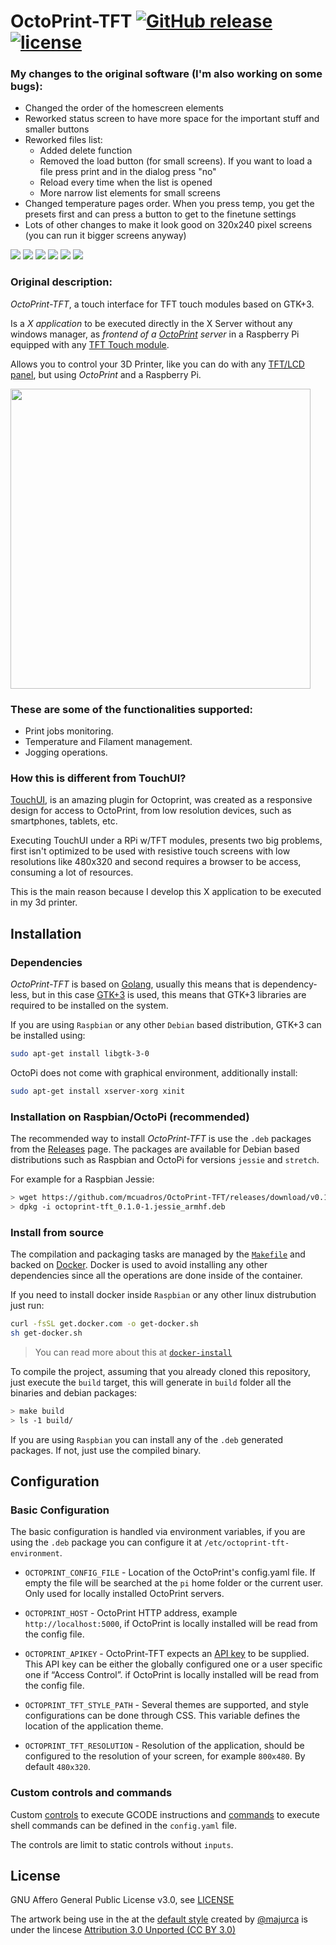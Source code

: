 OctoPrint-TFT [![GitHub release](https://img.shields.io/github/release/mcuadros/OctoPrint-TFT.svg)](https://github.com/mcuadros/OctoPrint-TFT/releases) [![license](https://img.shields.io/github/license/mcuadros/OctoPrint-TFT.svg)]()
=============
### My changes to the original software (I'm also working on some bugs):

- Changed the order of the homescreen elements
- Reworked status screen to have more space for the important stuff and smaller buttons
- Reworked files list:
  - Added delete function
  - Removed the load button (for small screens). If you want to load a file press print and in the dialog press "no"
  - Reload every time when the list is opened
  - More narrow list elements for small screens
- Changed temperature pages order. When you press temp, you get the presets first and can press a button to get to the finetune settings
- Lots of other changes to make it look good on 320x240 pixel screens (you can run it bigger screens anyway)

<img src="home.png" /> <img src="status.png" /> <img src="files.png" /> <img src="files_print.png" /> <img src="temp.png" /> <img src="temp2.png" />

### Original description:

_OctoPrint-TFT_, a touch interface for TFT touch modules based on GTK+3.

Is a _X application_ to be executed directly in the X Server without any windows
manager, as _frontend of a [OctoPrint](http://octoprint.org) server_ in a Raspberry Pi
equipped with any [TFT Touch module](https://www.waveshare.com/wiki/3.5inch_RPi_LCD_(A)).

Allows you to control your 3D Printer, like you can do with any [TFT/LCD panel](http://reprap.org/wiki/RepRapTouch), but using _OctoPrint_ and a Raspberry Pi.

<img width="480" src="https://user-images.githubusercontent.com/1573114/33559609-a73a969e-d90d-11e7-9cf2-cf212412aaa5.png" />

### These are some of the functionalities supported:

- Print jobs monitoring.
- Temperature and Filament management.
- Jogging operations.

### How this is different from TouchUI?

[TouchUI](http://plugins.octoprint.org/plugins/touchui/), is an amazing plugin
for Octoprint, was created as a responsive design for access to OctoPrint,
from low resolution devices, such as smartphones, tablets, etc.

Executing TouchUI under a RPi w/TFT modules, presents two big problems,
first isn't optimized to be used with resistive touch screens with low resolutions
like 480x320 and second requires a browser to be access, consuming a lot of
resources.

This is the main reason because I develop this X application to be executed
in my 3d printer.

Installation
------------

### Dependencies

*OctoPrint-TFT* is based on [Golang](golang.org), usually this means that is
dependency-less, but in this case [GTK+3](https://developer.gnome.org/gtk3/3.0/gtk.html)
is used, this means that GTK+3 libraries are required to be installed on
the system.

If you are using `Raspbian` or any other `Debian` based distribution, GTK+3 can
be installed using:

```sh
sudo apt-get install libgtk-3-0
```
OctoPi does not come with graphical environment, additionally install:

```sh
sudo apt-get install xserver-xorg xinit
```


### Installation on Raspbian/OctoPi (recommended)

The recommended way to install *OctoPrint-TFT* is use the `.deb` packages
from the [Releases](https://github.com/mcuadros/OctoPrint-TFT/releases) page. The packages
are available for Debian based distributions such as Raspbian and OctoPi for
versions `jessie` and `stretch`.

For example for a Raspbian Jessie:
```sh
> wget https://github.com/mcuadros/OctoPrint-TFT/releases/download/v0.1.0/octoprint-tft_0.1.0-1.jessie_armhf.deb
> dpkg -i octoprint-tft_0.1.0-1.jessie_armhf.deb
```


### Install from source

The compilation and packaging tasks are managed by the [`Makefile`](Makefile)
and backed on [Docker](Dockerfile). Docker is used to avoid installing any other
dependencies since all the operations are done inside of the container.

If you need to install docker inside `Raspbian` or any other linux distrubution
just run:

```sh
curl -fsSL get.docker.com -o get-docker.sh
sh get-docker.sh
```

> You can read more about this at [`docker-install`](https://github.com/docker/docker-install)

To compile the project, assuming that you already cloned this repository, just
execute the `build` target, this will generate in `build` folder all the binaries
and debian packages:

```sh
> make build
> ls -1 build/
```

If you are using `Raspbian` you can install any of the `.deb` generated packages.
If not, just use the compiled binary.

Configuration
-------------

### Basic Configuration

The basic configuration is handled via environment variables, if you are using
the `.deb` package you can configure it at `/etc/octoprint-tft-environment`.

- `OCTOPRINT_CONFIG_FILE` - Location of the OctoPrint's config.yaml file. If empty the file will be searched at the `pi` home folder or the current user. Only used for locally installed OctoPrint servers.

- `OCTOPRINT_HOST` - OctoPrint HTTP address, example `http://localhost:5000`, if OctoPrint is locally installed will be read from the config file.

- `OCTOPRINT_APIKEY` - OctoPrint-TFT expects an [API key]( http://docs.octoprint.org/en/master/api/general.html) to be supplied. This API key can be either the globally configured one or a user specific one if “Access Control”. if OctoPrint is locally installed will be read from the config file.

- `OCTOPRINT_TFT_STYLE_PATH` - Several themes are supported, and style configurations can be done through CSS. This variable defines the location of the application theme.

- `OCTOPRINT_TFT_RESOLUTION` -  Resolution of the application, should be configured to the resolution of your screen, for example `800x480`. By default `480x320`.


### Custom controls and commands

Custom [controls](http://docs.octoprint.org/en/master/configuration/config_yaml.html#controls) to execute GCODE instructions and [commands](http://docs.octoprint.org/en/master/configuration/config_yaml.html#system) to execute shell commands can be defined in the `config.yaml` file.

The controls are limit to static controls without `inputs`.

License
-------

GNU Affero General Public License v3.0, see [LICENSE](LICENSE)

The artwork being use in the at the [default style](`styles/default`) created by [@majurca](https://github.com/majurca) is under the lincese [Attribution 3.0 Unported (CC BY 3.0)](https://creativecommons.org/licenses/by/3.0/)
